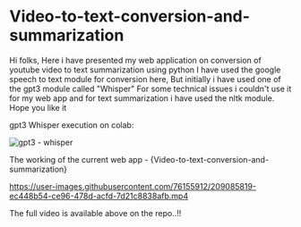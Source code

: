 # Video-to-text-conversion-and-summarization

Hi folks, Here i have presented my web application on conversion of youtube video to text summarization using python
I have used the google speech to text module for conversion here, But initially i have used one of the gpt3 module called "Whisper"
For some technical issues i couldn't use it for my web app and for text summarization i have used the nltk module.
Hope you like it

gpt3 Whisper execution on colab:

![gpt3 - whisper](https://user-images.githubusercontent.com/76155912/209085304-15e830a6-ba03-4586-86d6-c9faf779ee47.png)


The working of the current web app - {Video-to-text-conversion-and-summarization}


https://user-images.githubusercontent.com/76155912/209085819-ec448b54-ce96-478d-acfd-7d21c8838afb.mp4

The full video is available above on the repo..!!
